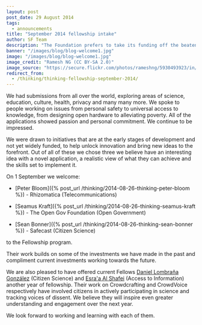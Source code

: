 ```yaml
---
layout: post
post_date: 29 August 2014
tags:
  - announcements
title: "September 2014 fellowship intake"
author: SF Team
description: "The Foundation prefers to take its funding off the beaten track so to speak. We look for individuals and ideas that are not yet accepted in the mainstream, that challenge the status quo and bring a different perspective to addressing social challenges. We choose to support makers rather than consumers. The new Fellows do just that."
banner: "/images/blog/blog-welcome1.jpg"
image: "/images/blog/blog-welcome1.jpg"
image_credit: "Ramesh NG (CC BY-SA 2.0)"
image_source: "https://secure.flickr.com/photos/rameshng/5930493923/in/photostream/"
redirect_from:
  - /thinking/thinking-fellowship-september-2014/
---
```


We had submissions from all over the world, exploring areas of science, education, culture, health, privacy and many many more. We spoke to people working on issues from personal safety to universal access to knowledge, from designing open hardware to alleviating poverty. All of the applications showed passion and personal commitment. We continue to be impressed.

We were drawn to initiatives that are at the early stages of development and not yet widely funded, to help unlock innovation and bring new ideas to the  forefront. Out of all of these we chose three we believe have an interesting idea with a novel application, a realistic view of what they can achieve and the skills set to implement it.

On 1 September we welcome:

- [Peter Bloom]({% post_url /thinking/2014-08-26-thinking-peter-bloom %}) - Rhizomatica (Telecommunications)

- [Seamus Kraft]({% post_url /thinking/2014-08-26-thinking-seamus-kraft %}) - The Open Gov Foundation (Open Government)

- [Sean Bonner]({% post_url /thinking/2014-08-26-thinking-sean-bonner %}) - Safecast (Citizen Science)

to the Fellowship program.

Their work builds on some of the investments we have made in the past and compliment current investments working towards the future.

We are also pleased to have offered current Fellows [Daniel Lombraña González](/fellows/daniel-lombrana/) (Citizen Science) and [Esra'a Al Shafei](/fellows/esraa-alshafei/) (Access to Information) another year of fellowship. Their work on Crowdcrafting and CrowdVoice respectively have involved citizens in actively participating in science and tracking voices of dissent. We believe they will inspire even greater understanding and engagement over the next year.

We look forward to working and learning with each of them.

